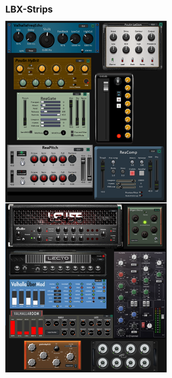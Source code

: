 # LBX-Strips

![strips](https://github.com/ThrashJazzAssassin/LBX-Strips/blob/master/TJA%20LBX%20Strips.PNG?raw=true)
![strips2](https://github.com/ThrashJazzAssassin/LBX-Strips/blob/master/TJA%20LBX%20Strips2.PNG?raw=true)
